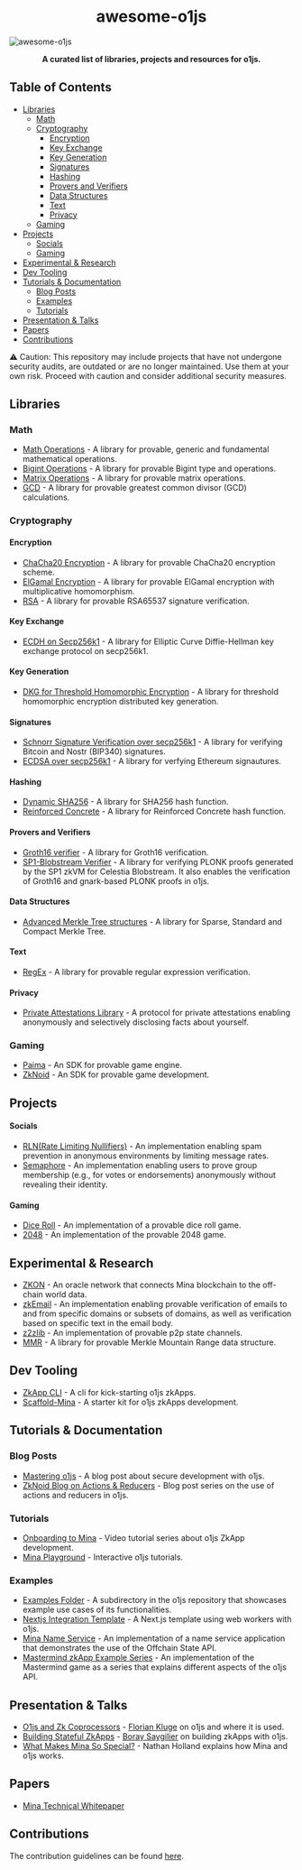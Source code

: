<h1 align="center"> awesome-o1js</h1>


![awesome-o1js](https://github.com/user-attachments/assets/b9c8bccc-a1cd-4d9f-80a3-6b11029146a0)

**<p align="center">A curated list of libraries, projects and resources for o1js.</p>**

## Table of Contents


- [Libraries](#libraries)
    - [Math](#math)
    - [Cryptography](#cryptography)
        - [Encryption](#encryption)
        - [Key Exchange](#key-exchange)
        - [Key Generation](#key-generation)
        - [Signatures](#signatures)
        - [Hashing](#hashing)
        - [Provers and Verifiers](#provers-and-verifiers)
        - [Data Structures](#data-structures)
        - [Text](#text)
        - [Privacy](#privacy)
    - [Gaming](#gaming)
- [Projects](#projects)
    - [Socials](#socials)
    - [Gaming](#gaming-1)  
- [Experimental & Research](#experimental--research)
- [Dev Tooling](#dev-tooling)
- [Tutorials & Documentation](#tutorials--documentation)
    - [Blog Posts](#blog-posts)
    - [Examples](#examples)
    - [Tutorials](#tutorials)
- [Presentation & Talks](#presentation--talks)
- [Papers](#papers)
- [Contributions](#contributions)



:warning: Caution: This repository may include projects that have not undergone security audits, are outdated or are no longer maintained. Use them at your own risk. Proceed with caution and consider additional security measures.

## Libraries



### Math

- [Math Operations](https://github.com/yunus433/o1js-math) - A library for provable, generic and fundamental mathematical operations.
- [Bigint Operations](https://github.com/boray/o1js-bigint)  - A library for provable Bigint type and operations.
- [Matrix Operations](https://github.com/Vishalkulkarni45/o1js-matrix) - A library for provable matrix operations.
- [GCD](https://github.com/PaimaStudios/o1js-gcd)  - A library for provable greatest common divisor (GCD) calculations.

### Cryptography

#### Encryption

- [ChaCha20 Encryption](https://github.com/0x471/o1js-chacha20/tree/main) - A library for provable ChaCha20 encryption scheme.
- [ElGamal Encryption](https://github.com/Trivo25/o1js-elgamal) -  A library for provable ElGamal encryption with multiplicative homomorphism.
- [RSA](https://github.com/Shigoto-dev19/o1js-rsa/tree/main) - A library for provable RSA65537 signature verification.

#### Key Exchange


- [ECDH on Secp256k1](https://github.com/0x471/o1js-ecdh-secp256k1) - A library for Elliptic Curve Diffie-Hellman key exchange protocol on secp256k1.

#### Key Generation

- [DKG for Threshold Homomorphic Encryption](https://github.com/auxo-zk/Distributed-key-generation) - A library for threshold homomorphic encryption distributed key generation.

#### Signatures

- [Schnorr Signature Verification over secp256k1](https://github.com/0x471/o1js-schnorr-secp256k1) - A library for verifying Bitcoin and Nostr (BIP340) signatures.
- [ECDSA over secp256k1](https://github.com/45930/ethereum-mina-signatures) -  A library for verfying Ethereum signautures.

#### Hashing

- [Dynamic SHA256](https://github.com/Shigoto-dev19/sha256-o1js) - A library for SHA256 hash function.
- [Reinforced Concrete](https://github.com/rymnc/reinforced-concrete-impls/) - A library for Reinforced Concrete hash function.

#### Provers and Verifiers

- [Groth16 verifier](https://github.com/onurinanc/o1js-groth16) - A library for Groth16 verification.
- [ SP1-Blobstream Verifier](https://github.com/geometers/o1js-blobstream) - A library for verifying PLONK proofs generated by the SP1 zkVM for Celestia Blobstream. It also enables the verification of Groth16 and gnark-based PLONK proofs in o1js.
  
#### Data Structures

- [Advanced Merkle Tree structures](https://github.com/plus3-labs/o1js-merkle) - A library for Sparse, Standard and Compact Merkle Tree.
  
#### Text

- [RegEx](https://github.com/Shigoto-dev19/zk-regex-o1js) -  A library for provable regular expression verification.

#### Privacy

- [Private Attestations Library](https://github.com/zksecurity/mina-attestations) - A protocol for private attestations enabling anonymously and selectively disclosing facts about yourself.

### Gaming

- [Paima](https://github.com/PaimaStudios/paima-engine) - An SDK for provable game engine.
- [ZkNoid](https://github.com/ZkNoid/store) - An SDK for provable game development.
  
## Projects

#### Socials

- [RLN(Rate Limiting Nullifiers)](https://github.com/0x471/o1js-rln) - An implementation enabling spam prevention in anonymous environments by limiting message rates.
- [Semaphore](https://github.com/Socialcap-app/semaphore-sdk) - An implementation enabling users to prove group membership (e.g., for votes or endorsements) anonymously without revealing their identity.

#### Gaming

- [Dice Roll](https://github.com/YofiY/zk-dice-roll) - An implementation of a provable dice roll game.
- [2048](https://github.com/Chomtana/2048-o1js) - An implementation of the provable 2048 game.

## Experimental & Research

- [ZKON](https://github.com/ZKON-Network) - An oracle network that connects Mina blockchain to the off-chain world data.
- [zkEmail](https://github.com/Shigoto-dev19/zk-email-o1js) - An implementation enabling provable verification of emails to and from specific domains or subsets of domains, as well as verification based on specific text in the email body.
- [z2zlib](https://github.com/Yeshilabs/z2zlib/tree/version/0.0.1) - An implementation of provable p2p state channels.
- [MMR](https://github.com/codekaya/Mina_MMR) - A library for provable Merkle Mountain Range data structure.

## Dev Tooling

- [ZkApp CLI](https://github.com/o1-labs/zkapp-cli) - A cli for kick-starting o1js zkApps. 
- [Scaffold-Mina](https://github.com/DeMonkeyCoder/scaffold-mina) - A starter kit for o1js zkApps development.

## Tutorials & Documentation

### Blog Posts
- [Mastering o1js](https://medium.com/veridise/mastering-o1js-on-mina-four-key-strategies-for-secure-development-fff3a3f4f6d1) - A blog post about secure development with o1js.
- [ZkNoid Blog on Actions & Reducers](https://medium.com/zknoid/mina-action-reducers-guide-why-we-need-them-81b6836c1700) - Blog post series on the use of actions and reducers in o1js.

### Tutorials
- [Onboarding to Mina](https://www.youtube.com/watch?v=bJ6BRvFpyk4&list=PLNwigD3FQvjBvYunrf_v2v7lGSeIOpAkx) - Video tutorial series about o1js ZkApp development.
- [Mina Playground](https://www.minaplayground.com/) - Interactive o1js tutorials.

### Examples
- [Examples Folder](https://github.com/o1-labs/o1js/tree/main/src/examples) - A subdirectory in the o1js repository that showcases example use cases of its functionalities.
- [Nextjs Integration Template](https://github.com/o1-labs-XT/next-js-integration-example) - A Next.js template using web workers with o1js.
- [Mina Name Service](https://github.com/o1-labs-XT/name-service-example) - An implementation of a name service application that demonstrates the use of the Offchain State API.
- [Mastermind zkApp Example Series](https://github.com/Shigoto-dev19/mina-mastermind/) -  An implementation of the Mastermind game as a series that explains different aspects of the o1js API.


## Presentation & Talks

- [O1js and Zk Coprocessors](https://www.youtube.com/watch?v=2OroIELozJg) - [Florian Kluge](https://x.com/zktrivo) on o1js and where it is used.
- [Building Stateful ZkApps](https://www.youtube.com/watch?v=aMWDh4minG4) - [Boray Saygilier](https://x.com/boraysaygilier) on building zkApps with o1js.
- [What Makes Mina So Special?](https://www.youtube.com/watch?v=-fG0JLtYlJE) - Nathan Holland explains how Mina and o1js works.
  
## Papers
- [Mina Technical Whitepaper](https://minaprotocol.com/wp-content/uploads/technicalWhitepaper.pdf)

## Contributions

The contribution guidelines can be found [here](https://github.com/navigators-exploration-team/awesome-o1js/blob/main/CONTRIBUTING.md).
